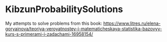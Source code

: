 # KibzunProbabilitySolutions

My attempts to solve problems from this book:
https://www.litres.ru/elena-goryainova/teoriya-veroyatnostey-i-matematicheskaya-statistika-bazovyy-kurs-s-primerami-i-zadachami-16958154/
